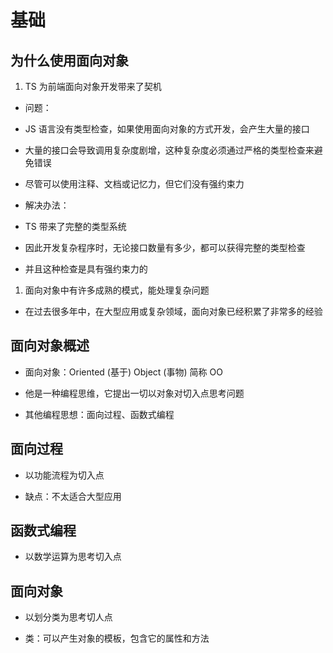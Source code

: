 # 基础

## 为什么使用面向对象

1. TS 为前端面向对象开发带来了契机

- 问题：

- JS 语言没有类型检查，如果使用面向对象的方式开发，会产生大量的接口

- 大量的接口会导致调用复杂度剧增，这种复杂度必须通过严格的类型检查来避免错误

- 尽管可以使用注释、文档或记忆力，但它们没有强约束力

- 解决办法：

- TS 带来了完整的类型系统

- 因此开发复杂程序时，无论接口数量有多少，都可以获得完整的类型检查

- 并且这种检查是具有强约束力的

1. 面向对象中有许多成熟的模式，能处理复杂问题

- 在过去很多年中，在大型应用或复杂领域，面向对象已经积累了非常多的经验

## 面向对象概述

- 面向对象：Oriented (基于) Object (事物) 简称 OO

- 他是一种编程思维，它提出一切以对象对切入点思考问题

- 其他编程思想：面向过程、函数式编程

## 面向过程

- 以功能流程为切入点

- 缺点：不太适合大型应用

## 函数式编程

- 以数学运算为思考切入点

## 面向对象

- 以划分类为思考切人点

- 类：可以产生对象的模板，包含它的属性和方法
